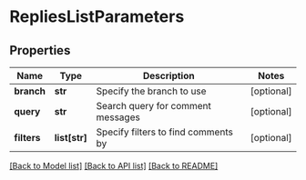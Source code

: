 # RepliesListParameters

## Properties
Name | Type | Description | Notes
------------ | ------------- | ------------- | -------------
**branch** | **str** | Specify the branch to use | [optional] 
**query** | **str** | Search query for comment messages | [optional] 
**filters** | **list[str]** | Specify filters to find comments by | [optional] 

[[Back to Model list]](../README.md#documentation-for-models) [[Back to API list]](../README.md#documentation-for-api-endpoints) [[Back to README]](../README.md)


